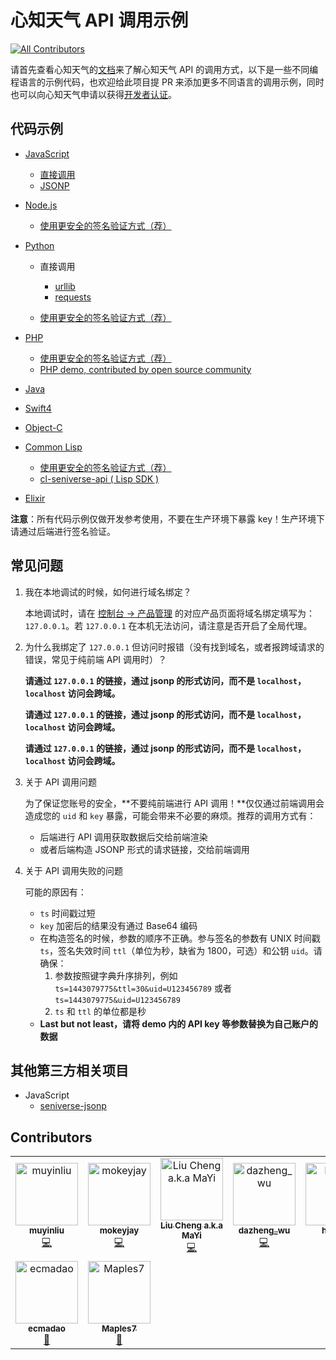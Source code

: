 # 心知天气 API 调用示例

[![All Contributors](https://img.shields.io/badge/all_contributors-8-orange.svg?style=flat-square)](#contributors)

请首先查看心知天气的[文档](https://docs.seniverse.com)来了解心知天气 API 的调用方式，以下是一些不同编程语言的示例代码，也欢迎给此项目提 PR 来添加更多不同语言的调用示例，同时也可以向心知天气申请以获得[开发者认证](https://blog.seniverse.com/2290)。

## 代码示例

- [JavaScript](./javascript)

  - [直接调用](./javascript/index.html)
  - [JSONP](./javascript/jsonp.html)

- [Node.js](./nodejs)

  - [使用更安全的签名验证方式（荐）](./nodejs/lib/api.js)

- [Python](./python)

  - 直接调用

    - [urllib](./python/demo-urllib.py)
    - [requests](./python/demo-requests.py)

  - [使用更安全的签名验证方式（荐）](./python/demo-jsonp.py)

- [PHP](./php)

  - [使用更安全的签名验证方式（荐）](./php/demo-jsonp.php)
  - [PHP demo, contributed by open source community](./php/demo.php)

- [Java](./java)

- [Swift4](./swift)

- [Object-C](./oc)

- [Common Lisp](./common-lisp)

  - [使用更安全的签名验证方式（荐）](./common-lisp/seniverse-demo.lisp)
  - [cl-seniverse-api ( Lisp SDK )](https://github.com/muyinliu/cl-seniverse-api)

- [Elixir](./elixir)

**注意**：所有代码示例仅做开发参考使用，不要在生产环境下暴露 key！生产环境下请通过后端进行签名验证。

## 常见问题

1. 我在本地调试的时候，如何进行域名绑定？

   本地调试时，请在 [控制台 -> 产品管理](https://www.seniverse.com/account) 的对应产品页面将域名绑定填写为：`127.0.0.1`。若 `127.0.0.1` 在本机无法访问，请注意是否开启了全局代理。

1. 为什么我绑定了 `127.0.0.1` 但访问时报错（没有找到域名，或者报跨域请求的错误，常见于纯前端 API 调用时）？

   **请通过 `127.0.0.1` 的链接，通过 jsonp 的形式访问，而不是 `localhost`，`localhost` 访问会跨域。**

   **请通过 `127.0.0.1` 的链接，通过 jsonp 的形式访问，而不是 `localhost`，`localhost` 访问会跨域。**

   **请通过 `127.0.0.1` 的链接，通过 jsonp 的形式访问，而不是 `localhost`，`localhost` 访问会跨域。**

1. 关于 API 调用问题

   为了保证您账号的安全，**不要纯前端进行 API 调用！**仅仅通过前端调用会造成您的 `uid` 和 `key` 暴露，可能会带来不必要的麻烦。推荐的调用方式有：

   - 后端进行 API 调用获取数据后交给前端渲染
   - 或者后端构造 JSONP 形式的请求链接，交给前端调用

1. 关于 API 调用失败的问题

   可能的原因有：

   - `ts` 时间戳过短
   - `key` 加密后的结果没有通过 Base64 编码
   - 在构造签名的时候，参数的顺序不正确。参与签名的参数有 UNIX 时间戳 `ts`，签名失效时间 `ttl`（单位为秒，缺省为 1800，可选）和公钥 `uid`。请确保：
     1. 参数按照键字典升序排列，例如 `ts=1443079775&ttl=30&uid=U123456789` 或者 `ts=1443079775&uid=U123456789`
     2. `ts` 和 `ttl` 的单位都是秒
   - **Last but not least，请将 demo 内的 API key 等参数替换为自己账户的数据**

## 其他第三方相关项目

- JavaScript
  - [seniverse-jsonp](https://github.com/seanhuai/seniverse-jsonp)

## Contributors

<!-- ALL-CONTRIBUTORS-LIST:START - Do not remove or modify this section -->
<!-- prettier-ignore -->
<table><tr><td align="center"><a href="https://github.com/muyinliu"><img src="https://avatars0.githubusercontent.com/u/3318872?v=4" width="100px;" alt="muyinliu"/><br /><sub><b>muyinliu</b></sub></a><br /><a href="https://github.com/seniverse/seniverse-api-demos/commits?author=muyinliu" title="Code">💻</a></td><td align="center"><a href="https://www.mokeyjay.com/"><img src="https://avatars0.githubusercontent.com/u/6757507?v=4" width="100px;" alt="mokeyjay"/><br /><sub><b>mokeyjay</b></sub></a><br /><a href="https://github.com/seniverse/seniverse-api-demos/commits?author=mokeyjay" title="Code">💻</a></td><td align="center"><a href="http://cv.flyingant.me/"><img src="https://avatars0.githubusercontent.com/u/1773209?v=4" width="100px;" alt="Liu Cheng a.k.a MaYi"/><br /><sub><b>Liu Cheng a.k.a MaYi</b></sub></a><br /><a href="https://github.com/seniverse/seniverse-api-demos/commits?author=flyingant" title="Code">💻</a></td><td align="center"><a href="https://github.com/wuqingzheng"><img src="https://avatars0.githubusercontent.com/u/11942361?v=4" width="100px;" alt="dazheng_wu"/><br /><sub><b>dazheng_wu</b></sub></a><br /><a href="https://github.com/seniverse/seniverse-api-demos/commits?author=wuqingzheng" title="Code">💻</a></td><td align="center"><a href="https://github.com/hewiez"><img src="https://avatars0.githubusercontent.com/u/26524421?v=4" width="100px;" alt="hewieZ"/><br /><sub><b>hewieZ</b></sub></a><br /><a href="https://github.com/seniverse/seniverse-api-demos/commits?author=hewiez" title="Code">💻</a></td><td align="center"><a href="https://github.com/weishuaigithub"><img src="https://avatars1.githubusercontent.com/u/21059908?v=4" width="100px;" alt="weishuaigithub"/><br /><sub><b>weishuaigithub</b></sub></a><br /><a href="https://github.com/seniverse/seniverse-api-demos/commits?author=weishuaigithub" title="Code">💻</a></td><td align="center"><a href="http://weibo.com/longwosion"><img src="https://avatars0.githubusercontent.com/u/203458?v=4" width="100px;" alt="Eric SHI"/><br /><sub><b>Eric SHI</b></sub></a><br /><a href="#maintenance-longwosion" title="Maintenance">🚧</a></td></tr><tr><td align="center"><a href="https://hacknical.com"><img src="https://avatars0.githubusercontent.com/u/10706318?v=4" width="100px;" alt="ecmadao"/><br /><sub><b>ecmadao</b></sub></a><br /><a href="#maintenance-ecmadao" title="Maintenance">🚧</a></td><td align="center"><a href="http://maples7.com/"><img src="https://avatars0.githubusercontent.com/u/9960982?v=4" width="100px;" alt="Maples7"/><br /><sub><b>Maples7</b></sub></a><br /><a href="#maintenance-Maples7" title="Maintenance">🚧</a></td></tr></table>
<!-- ALL-CONTRIBUTORS-LIST:END -->
